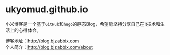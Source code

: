 ukyomud.github.io
================

小米博客是一个基于`GitHub`和`hugo`的静态Blog，希望能坚持分享自己在it技术和生活上的心得体会。

博客地址：http://blog.bjzabbix.com<br>
个人简介：http://blog.bjzabbix.com/about